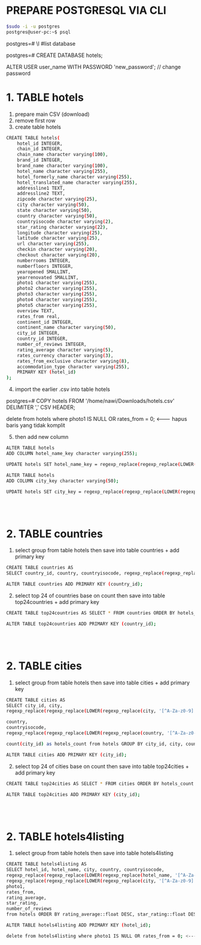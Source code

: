 # PREPARE POSTGRESQL VIA CLI
``` bash
$sudo -i -u postgres
postgres@user-pc:~$ psql
```
postgres=# \l #list database

postgres=# CREATE DATABASE hotels;

ALTER USER user_name WITH PASSWORD 'new_password'; // change password

# 1. TABLE hotels
1. prepare main CSV (download)
2. remove first row
3. create table hotels

``` bash
CREATE TABLE hotels(
    hotel_id INTEGER,
    chain_id INTEGER,
    chain_name character varying(100),
    brand_id INTEGER,
    brand_name character varying(100),
    hotel_name character varying(255),
    hotel_formerly_name character varying(255),
    hotel_translated_name character varying(255),
    addressline1 TEXT,
    addressline2 TEXT,
    zipcode character varying(25),
    city character varying(50),
    state character varying(50),
    country character varying(50),
    countryisocode character varying(2),
    star_rating character varying(22),
    longitude character varying(25),
    latitude character varying(25),
    url character varying(255),
    checkin character varying(20),
    checkout character varying(20),
    numberrooms INTEGER,
    numberfloors INTEGER,
    yearopened SMALLINT,
    yearrenovated SMALLINT,
    photo1 character varying(255),
    photo2 character varying(255),
    photo3 character varying(255),
    photo4 character varying(255),
    photo5 character varying(255),
    overview TEXT,
    rates_from real,
    continent_id INTEGER,
    continent_name character varying(50),
    city_id INTEGER,
    country_id INTEGER,
    number_of_reviews INTEGER,
    rating_average character varying(5),
    rates_currency character varying(3),
    rates_from_exclusive character varying(8),
    accommodation_type character varying(255),
    PRIMARY KEY (hotel_id)
);
```

4. import the earlier .csv into table hotels

postgres=# COPY hotels
FROM '/home/nawi/Downloads/hotels.csv'
DELIMITER ','
CSV HEADER;

delete from hotels where photo1 IS NULL OR rates_from = 0; <--- hapus baris yang tidak komplit


5. then add new column
```bash
ALTER TABLE hotels
ADD COLUMN hotel_name_key character varying(255);

UPDATE hotels SET hotel_name_key = regexp_replace(regexp_replace(LOWER(regexp_replace(hotel_name, '[^A-Za-z0-9]', '-', 'g')), '-+', '-', 'g'), '-$', '', 'g') WHERE hotel_id = hotel_id;

ALTER TABLE hotels
ADD COLUMN city_key character varying(50);

UPDATE hotels SET city_key = regexp_replace(regexp_replace(LOWER(regexp_replace(city, '[^A-Za-z0-9]', '-', 'g')), '-+', '-', 'g'), '-$', '', 'g') WHERE hotel_id = hotel_id;

```

<br><br>
# 2. TABLE countries

1. select group from table hotels then save into table countries + add primary key
``` bash
CREATE TABLE countries AS
SELECT country_id, country, countryisocode, regexp_replace(regexp_replace(LOWER(regexp_replace(country, '[^A-Za-z0-9]', '-', 'g')), '-+', '-', 'g'), '-$', '', 'g') AS country_key, count(country_id) as hotels_count from hotels GROUP BY country_id, country, countryisocode ORDER BY count(country_id) DESC;

ALTER TABLE countries ADD PRIMARY KEY (country_id);
```

2. select top 24 of countries base on count then save into table top24countries + add primary key
``` bash
CREATE TABLE top24countries AS SELECT * FROM countries ORDER BY hotels_count DESC LIMIT 24;

ALTER TABLE top24countries ADD PRIMARY KEY (country_id);
```

<br><br>
# 2. TABLE cities

1. select group from table hotels then save into table cities + add primary key
``` bash
CREATE TABLE cities AS
SELECT city_id, city, 
regexp_replace(regexp_replace(LOWER(regexp_replace(city, '[^A-Za-z0-9]', '-', 'g')), '-+', '-', 'g'), '-$', '', 'g') AS city_key, 

country,
countryisocode,
regexp_replace(regexp_replace(LOWER(regexp_replace(country, '[^A-Za-z0-9]', '-', 'g')), '-+', '-', 'g'), '-$', '', 'g') AS country_key,

count(city_id) as hotels_count from hotels GROUP BY city_id, city, country, countryisocode ORDER BY count(city_id) DESC;

ALTER TABLE cities ADD PRIMARY KEY (city_id);
```

2. select top 24 of cities base on count then save into table top24cities + add primary key
``` bash
CREATE TABLE top24cities AS SELECT * FROM cities ORDER BY hotels_count DESC LIMIT 24;

ALTER TABLE top24cities ADD PRIMARY KEY (city_id);
```


<br><br>
# 2. TABLE hotels4listing

1. select group from table hotels then save into table hotels4listing
``` bash
CREATE TABLE hotels4listing AS
SELECT hotel_id, hotel_name, city, country, countryisocode, 
regexp_replace(regexp_replace(LOWER(regexp_replace(hotel_name, '[^A-Za-z0-9]', '-', 'g')), '-+', '-', 'g'), '-$', '', 'g') AS hotel_name_key, 
regexp_replace(regexp_replace(LOWER(regexp_replace(city, '[^A-Za-z0-9]', '-', 'g')), '-+', '-', 'g'), '-$', '', 'g') AS city_key, 
photo1,
rates_from,
rating_average,
star_rating,
number_of_reviews
from hotels ORDER BY rating_average::float DESC, star_rating::float DESC, number_of_reviews DESC;

ALTER TABLE hotels4listing ADD PRIMARY KEY (hotel_id);

delete from hotels4listing where photo1 IS NULL OR rates_from = 0; <--- hapus baris yang tidak komplit
```
